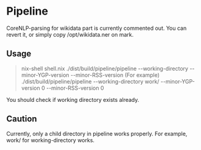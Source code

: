 # Pipeline

CoreNLP-parsing for wikidata part is currently commented out. You can revert it, or simply copy /opt/wikidata.ner on mark.

## Usage
> nix-shell shell.nix
> ./dist/build/pipeline/pipeline --working-directory <working-directory-path> --minor-YGP-version <version> --minor-RSS-version <version>
> (For example) ./dist/build/pipeline/pipeline --working-directory work/ --minor-YGP-version 0 --minor-RSS-version 0

You should check if working directory exists already.

## Caution
Currently, only a child directory in pipeline works properly. For example, work/ for working-directory works.